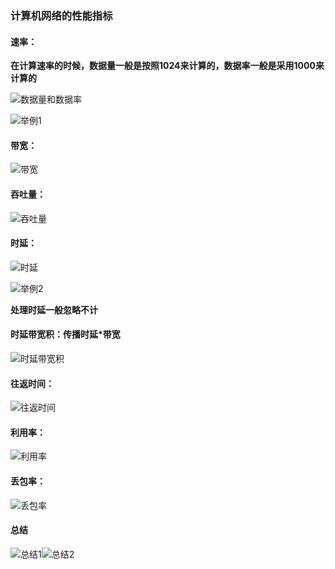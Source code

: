 ### 计算机网络的性能指标



#### **速率：**

**在计算速率的时候，数据量一般是按照1024来计算的，数据率一般是采用1000来计算的**



![数据量和数据率](E:\笔记整理\计算机基础\计算机网络\图解\数据量和数据率.png)



![举例1](E:\笔记整理\计算机基础\计算机网络\图解\举例1.png)





#### 带宽：

![带宽](E:\笔记整理\计算机基础\计算机网络\图解\带宽.png)





#### 吞吐量：

![吞吐量](E:\笔记整理\计算机基础\计算机网络\图解\吞吐量.png)



#### 时延：

![时延](E:\笔记整理\计算机基础\计算机网络\图解\时延.png)



![举例2](E:\笔记整理\计算机基础\计算机网络\图解\举例2.png)



**处理时延一般忽略不计**



#### 时延带宽积：传播时延*带宽

![时延带宽积](E:\笔记整理\计算机基础\计算机网络\图解\时延带宽积.png)



#### 往返时间：

![往返时间](E:\笔记整理\计算机基础\计算机网络\图解\往返时间.png)



#### 利用率：

![利用率](E:\笔记整理\计算机基础\计算机网络\图解\利用率.png)



#### 丢包率：

![丢包率](E:\笔记整理\计算机基础\计算机网络\图解\丢包率.png)







#### 总结

![总结1](E:\笔记整理\计算机基础\计算机网络\图解\总结1.png)![总结2](E:\笔记整理\计算机基础\计算机网络\图解\总结2.png)